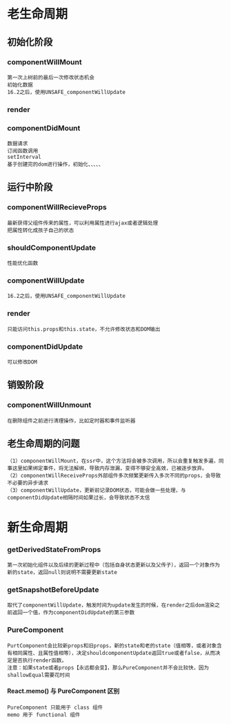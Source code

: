 # 老生命周期
## 初始化阶段
### componentWillMount
    第一次上树前的最后一次修改状态机会  
    初始化数据
    16.2之后，使用UNSAFE_componentWillUpdate
### render
### componentDidMount
    数据请求  
    订阅函数调用
    setInterval
    基于创建完的dom进行操作，初始化、、、、、
## 运行中阶段
### componentWillRecieveProps
    最新获得父组件传来的属性，可以利用属性进行ajax或者逻辑处理  
    把属性转化成孩子自己的状态
### shouldComponentUpdate
    性能优化函数
### componentWillUpdate
    16.2之后，使用UNSAFE_componentWillUpdate
### render 
    只能访问this.props和this.state，不允许修改状态和DOM输出
### componentDidUpdate
    可以修改DOM
## 销毁阶段
### componentWillUnmount
    在删除组件之前进行清理操作，比如定时器和事件监听器
## 老生命周期的问题
    （1）componentWillMount，在ssr中，这个方法将会被多次调用，所以会重复触发多遍，同事这里如果绑定事件，将无法解绑，导致内存泄漏，变得不够安全高效，已被逐步放弃。
    （2）componentWillReceiveProps外部组件多次频繁更新传入多次不同的props，会导致不必要的异步请求
    （3）componentWillUpdate，更新前记录DOM状态，可能会做一些处理，与componentDidUpdate相隔时间如果过长，会导致状态不太信

# 新生命周期
### getDerivedStateFromProps
    第一次初始化组件以及后续的更新过程中（包括自身状态更新以及父传子），返回一个对象作为新的state，返回null则说明不需要更新state
### getSnapshotBeforeUpdate
    取代了componentWillUpdate，触发时间为update发生的时候，在render之后dom渲染之前返回一个值，作为componentDidUpdate的第三参数
### PureComponent
    PurtComponent会比较新props和旧props，新的state和老的state（值相等，或者对象含有相同属性、且属性值相等），决定shouldcomponentUpdate返回true或者false，从而决定是否执行render函数。
    注意：如果state或者props【永远都会变】，那么PureComponent并不会比较快，因为shallowEqual需要花时间
    
#### React.memo() 与 PureComponent 区别
    PureComponent 只能用于 class 组件
    memo 用于 functional 组件
